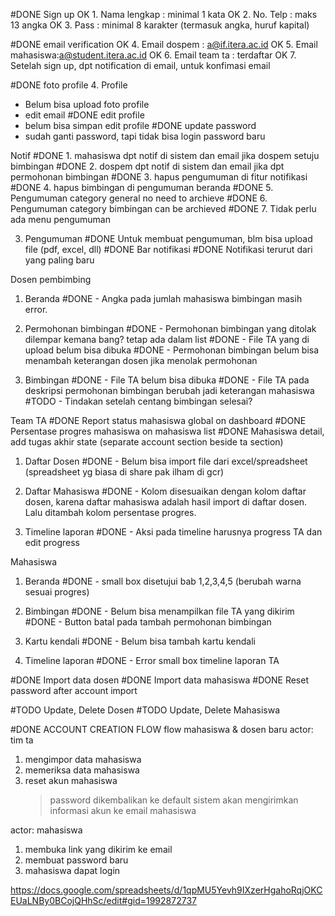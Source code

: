 
#DONE Sign up
OK 1. Nama lengkap : minimal 1 kata 
OK 2. No. Telp : maks 13 angka
OK 3. Pass : minimal 8 karakter (termasuk angka, huruf kapital)

#DONE email verification
OK 4. Email dospem : a@if.itera.ac.id
OK 5. Email mahasiswa:a@student.itera.ac.id
OK 6. Email team ta : terdaftar
OK 7. Setelah sign up, dpt notification di email, untuk konfimasi email

#DONE foto profile
4. Profile
- Belum bisa upload foto profile
- edit email
#DONE edit profile
- belum bisa simpan edit profile
#DONE update password
- sudah ganti password, tapi tidak bisa login password baru

Notif
#DONE 1. mahasiswa dpt notif di sistem dan email jika dospem setuju bimbingan
#DONE 2. dospem dpt notif di sistem dan email jika dpt permohonan bimbingan
#DONE 3. hapus pengumuman di fitur notifikasi
#DONE 4. hapus bimbingan di pengumuman beranda
#DONE 5. Pengumuman category general no need to archieve
#DONE 6. Pengumuman category bimbingan can be archieved
#DONE 7. Tidak perlu ada menu pengumuman

3. Pengumuman
#DONE Untuk membuat pengumuman, blm bisa upload file (pdf, excel, dll)
#DONE Bar notifikasi
#DONE Notifikasi terurut dari yang paling baru

Dosen pembimbing
1. Beranda
#DONE - Angka pada jumlah mahasiswa bimbingan masih error.

2. Permohonan bimbingan
#DONE - Permohonan bimbingan yang ditolak dilempar kemana bang? tetap ada dalam list
#DONE - File TA yang di upload belum bisa dibuka
#DONE - Permohonan bimbingan belum bisa menambah keterangan dosen jika menolak permohonan 

3. Bimbingan
#DONE - File TA belum bisa dibuka
#DONE - File TA pada deskripsi permohonan bimbingan berubah jadi keterangan mahasiswa 
#TODO - Tindakan setelah centang bimbingan selesai?

Team TA
#DONE Report status mahasiswa global on dashboard
#DONE Persentase progres mahasiswa on mahasiswa list
#DONE Mahasiswa detail, add tugas akhir state (separate account section beside ta section)
1. Daftar Dosen
#DONE - Belum bisa import file dari excel/spreadsheet (spreadsheet yg biasa di share pak ilham di gcr)

2. Daftar Mahasiswa
#DONE - Kolom disesuaikan dengan kolom daftar dosen, karena daftar mahasiswa adalah hasil import di daftar dosen. Lalu ditambah kolom persentase progres.


4. Timeline laporan 
#DONE - Aksi pada timeline harusnya progress TA dan edit progress

Mahasiswa
1. Beranda
#DONE -  small box disetujui bab 1,2,3,4,5 (berubah warna sesuai progres)

2. Bimbingan
#DONE - Belum bisa menampilkan file TA yang dikirim
#DONE - Button batal pada tambah permohonan bimbingan

3. Kartu kendali
#DONE - Belum bisa tambah kartu kendali

4. Timeline laporan
#DONE - Error small box timeline laporan TA

#DONE Import data dosen
#DONE Import data mahasiswa
#DONE Reset password after account import

#TODO Update, Delete Dosen
#TODO Update, Delete Mahasiswa


#DONE ACCOUNT CREATION FLOW
flow mahasiswa & dosen baru
actor: tim ta
1. mengimpor data mahasiswa
2. memeriksa data mahasiswa
3. reset akun mahasiswa
   > password dikembalikan ke default
   > sistem akan mengirimkan informasi akun ke email mahasiswa

actor: mahasiswa
1. membuka link yang dikirim ke email
2. membuat password baru
3. mahasiswa dapat login


https://docs.google.com/spreadsheets/d/1qpMU5Yevh9IXzerHgahoRqjOKCEUaLNBy0BCojQHhSc/edit#gid=1992872737
